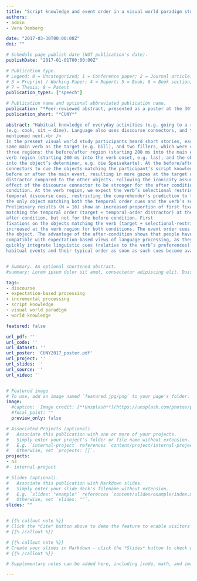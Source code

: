```yaml
---
title: "Script knowledge and event order in a visual world paradigm study"
authors:
- admin
- Vera Demberg

date: "2017-03-30T00:00:00Z"
doi: ""

# Schedule page publish date (NOT publication's date).
publishDate: "2017-01-01T00:00:00Z"

# Publication type.
# Legend: 0 = Uncategorized; 1 = Conference paper; 2 = Journal article;
# 3 = Preprint / Working Paper; 4 = Report; 5 = Book; 6 = Book section;
# 7 = Thesis; 8 = Patent
publication_types: ["speech"]

# Publication name and optional abbreviated publication name.
publication: "*Peer-reviewed abstract, presented as a poster at the 30th Annual CUNY Conference on Human Sentence Processing*"
publication_short: "*CUNY*"

abstract: "Habitual knowledge of everyday activities (e.g. going to a restaurant) plays a key role in our interaction with the environment and in language comprehension. Such events and their participants are stored in our semantic memory (as script knowledge) in an order-sensitive way: the order of mention of script events has been shown to determine if following events are cued
(e.g. cook, sit → dine). Language also uses discourse connectors, and temporal ones in particular (before / after), to signal possible reordering of the events. We then assume that temporal connectives trigger expectations about the events’ order of mention, generating predictions about what event will be mentioned next. According to the iconicity assumption, processing is easier when the order of mention matches the chronological order of the events, as no reordering is needed. Previous work has shown the effect of fast integration of discourse content and connectives, but the early integration of discourse connectives and script knowledge has not been shown before. Our hypothesis is that people make an early use not only of discourse connectives but also of broader world knowledge information about scripts as soon as context cues become available, to quickly build expectations about what will be
mentioned next.<br />
In the present visual world study participants heard short stories, each about a particular scenario, followed by test sentences such as: (a) <i>Before / After the meal read he eagerly the menu / the bill</i> (b) <i>Before / After the meal ordered he eagerly an appetizer / a dessert</i>. Along with the sentences, participants are presented with visual scenes, each containing six objects: one target object (e.g. menu), one temporal-order distractor, which holds the same temporal order relation (before or after) with the main event as the target (e.g. appetizer, referring to another before-event), one selectional-restriction distractor, matching the
same main verb as the target (e.g. bill), and two fillers, which were congruent with the script, but did not match the verb nor were participants in an obvious before- or after-event. We analyze
three regions: the before/after region (starting 200 ms into the main event, e.g. dem Essen), the
verb region (starting 200 ms into the verb onset, e.g. las), and the object region (starting 200 ms
into the object’s determiner, e.g. die Speisekarte). At the before/after region, we expect the
connectors to cue the objects matching the participant’s script knowledge of what event comes
before or after the main event, resulting in more gazes at the target and at the temporal order
distractor compared to the other objects. Following the iconicity assumption, we expect the
effect of the discourse connector to be stronger for the after condition compared to the before
condition. At the verb region, we expect the verb’s selectional restrictions to interact with the
temporal discourse cues, restricting the comprehender's prediction to the target object, that is
the only object matching both the temporal order cues and the verb’s selectional restrictions.<br />
Preliminary results (N = 16) show an increased proportion of first fixations on the objects
matching the temporal order (target + temporal-order distractor) at the before/after region for the
after condition, but not for the before condition. First
fixations on the objects matching the verb (target + selectional-restriction distractor) are
increased at the verb region for both conditions. The event order cues and the verbal cues are integrated as early as the verb region, where we observe overall increased first fixations on the target. Unsurprisingly, first fixations on the target are also increased at
the object. The advantage of the after-condition shows that people have a natural tendency to anticipate the next script event before it is mentioned, rather than the previous one, even when this is cued by context. Our results are
compatible with expectation-based views of language processing, as they show that people
quickly integrate linguistic cues (relative to the verb’s preferences) and world knowledge about
habitual events and their typical order as soon as such cues become available."


# Summary. An optional shortened abstract.
#summary: Lorem ipsum dolor sit amet, consectetur adipiscing elit. Duis posuere tellus ac convallis placerat. Proin tincidunt magna sed ex sollicitudin condimentum.

tags:
- discourse
- expectation-based processing
- incremental processing
- script knowledge
- visual world paradigm
- world knowledge

featured: false

url_pdf: ''
url_code: ''
url_dataset: ''
url_poster: 'CUNY2017_poster.pdf'
url_project: ''
url_slides: ''
url_source: ''
url_video: ''


# Featured image
# To use, add an image named `featured.jpg/png` to your page's folder.
image:
  #caption: 'Image credit: [**Unsplash**](https://unsplash.com/photos/pLCdAaMFLTE)'
  #focal_point: ""
  preview_only: false

# Associated Projects (optional).
#   Associate this publication with one or more of your projects.
#   Simply enter your project's folder or file name without extension.
#   E.g. `internal-project` references `content/project/internal-project/index.md`.
#   Otherwise, set `projects: []`.
projects: 
- a3
#- internal-project

# Slides (optional).
#   Associate this publication with Markdown slides.
#   Simply enter your slide deck's filename without extension.
#   E.g. `slides: "example"` references `content/slides/example/index.md`.
#   Otherwise, set `slides: ""`.
slides: ""


# {{% callout note %}}
# Click the *Cite* button above to demo the feature to enable visitors to import publication metadata into their reference management software.
# {{% /callout %}}

# {{% callout note %}}
# Create your slides in Markdown - click the *Slides* button to check out the example.
# {{% /callout %}}

# Supplementary notes can be added here, including [code, math, and images](https://wowchemy.com/docs/writing-markdown-latex/).

---
```

